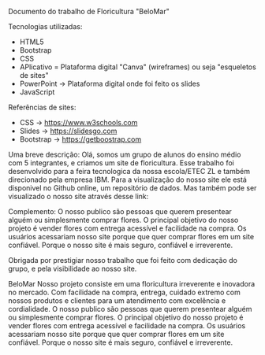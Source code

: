 Documento do trabalho de Floricultura "BeloMar"

Tecnologias utilizadas:
- HTML5
- Bootstrap
- CSS
- APlicativo = Plataforma digital "Canva" (wireframes) ou seja "esqueletos de sites"
- PowerPoint -> Plataforma digital onde foi feito os slides
- JavaScript 

Referências de sites:
- CSS -> https://www.w3schools.com 
- Slides -> https://slidesgo.com
- Bootstrap -> https://getboostrap.com

Uma breve descrição:
Olá, somos um grupo de alunos do ensino médio com 5 integrantes, e criamos um site de floricultura.
Esse trabalho foi desenvolvido para a feira tecnologica da nossa escola/ETEC ZL e também direcionado pela empresa IBM.
Para a visualização do nosso site ele está disponivel no Github online, um repositório de dados.
Mas também pode ser visualizado o nosso site através desse link:


Complemento:
O nosso publico são pessoas que querem presentear alguém ou simplesmente comprar flores.
O principal objetivo do nosso projeto é vender flores com entrega acessível e facilidade na compra.
Os usuários acessariam nosso site porque que quer comprar flores em um site confiável.
Porque o nosso site é mais seguro, confiável e irreverente.

Obrigada por prestigiar nosso trabalho que foi feito com dedicação do grupo, e pela visibilidade ao nosso site.



BeloMar
Nosso projeto consiste em uma floricultura irreverente e inovadora no mercado. Com facilidade na compra, entrega, cuidado extremo com nossos produtos e clientes para um atendimento com excelência e cordialidade.
O nosso publico são pessoas que querem presentear alguém ou simplesmente comprar flores.
O principal objetivo do nosso projeto é vender flores com entrega acessível e facilidade na compra.
Os usuários acessariam nosso site porque que quer comprar flores em um site confiável.
Porque o nosso site é mais seguro, confiável e irreverente.
